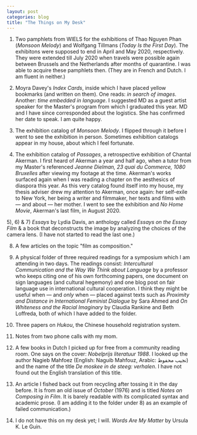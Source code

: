 ```yaml
---
layout: post
categories: blog
title: "The Things on My Desk"
---
```


1) Two pamphlets from WIELS for the exhibitions of Thao Nguyen Phan (_Monsoon Melody_) and Wolfgang Tillmans (_Today Is the First Day_). The exhibitons were supposed to end in April and May 2020, respectively. They were extended till July 2020 when travels were possible again between Brussels and the Netherlands after months of quarantine. I was able to acquire these pamphlets then. (They are in French and Dutch. I am fluent in neither.)

2) Moyra Davey's _Index Cards_, inside which I have placed yellow bookmarks (and written on them). One reads: _in search of images_. Another: _time embedded in language_. I suggested MD as a guest artist speaker for the Master's program from which I graduated this year. MD and I have since corresponded about the logistics. She has confirmed her date to speak. I am quite happy.

3) The exhibition catalog of _Monsoon Melody_. I flipped through it before I went to see the exhibition in person. Sometimes exhibition catalogs appear in my house, about which I feel fortunate.

4) The exhibition catalog of _Passages_, a retrospective exhibition of Chantal Akerman. I first heard of Akerman a year and half ago, when a tutor from my Master's referenced _Jeanne Dielman, 23 quai du Commerce, 1080 Bruxelles_ after viewing my footage at the time. Akerman's works surfaced again when I was reading a chapter on the aesthesics of diaspora this year. As this very catalog found itself into my house, my thesis adviser drew my attention to Akerman,  once again: her self-exile to New York, her being a writer and filmmaker, her texts and films with — and about — her mother. I went to see the exhibition and _No Home Movie_, Akerman's last film, in August 2020. 

5), 6) & 7) _Essays_ by Lydia Davis, an anthology called _Essays on the Essay Film_ & a book that deconstructs the image by analyzing the choices of the camera lens. (I have not started to read the last one.)

8) A few articles on the topic "film as composition."

9) A physical folder of three required readings for a symposium which I am attending in two days. The readings consist: _Intercultural Communication and the Way We Think about Language_ by a professor who keeps citing one of his own forthcoming papers, one document on sign languages (and cultural hegemony) and one blog post on fair language use in international cultural cooperation. I think they might be useful when — and _only_ when — placed against texts such as _Proximity and Distance in International Feminist Dialogue_ by Sara Ahmed and _On Whiteness and the Racial Imaginary_ by Claudia Rankine and Beth Loffreda, both of which I have added to the folder.

10) Three papers on _Hukou_, the Chinese household registration system.

11) Notes from two phone calls with my mom.
 
12) A few books in Dutch I picked up for free from a community reading room. One says on the cover: _Nobelprijs literatuur 1988_. I looked up the author Nagieb Mahfoez (English: Naguib Mahfouz, Arabic: نجيب محفوظ‎) and the name of the title _De moskee in de steeg: verhalen_. I have not found out the English translation of this title.

13) An article I fished back out from recycling after tossing it in the day before. It is from an old issue of _October_ (1976) and is titled _Notes on Composing in Film_. It is barely readable with its complicated syntax and academic prose. (I am adding it to the folder under 8) as an example of failed communication.)

14) I do not have this on my desk yet; I will. _Words Are My Matter_ by Ursula K. Le Guin. 
